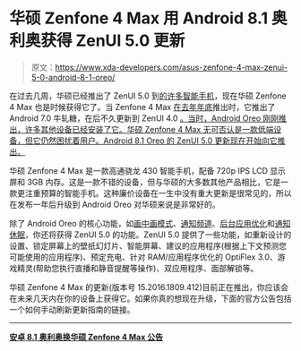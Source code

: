 # 华硕 Zenfone 4 Max 用 Android 8.1 奥利奥获得 ZenUI 5.0 更新

> 原文：<https://www.xda-developers.com/asus-zenfone-4-max-zenui-5-0-android-8-1-oreo/>

在过去几周，华硕已经推出了 ZenUI 5.0 到[的许多智能手机](https://www.xda-developers.com/asus-zenfone-3-max-android-8-1-oreo-zenui-5/)，现在华硕 Zenfone 4 Max 也是时候获得它了。当 Zenfone 4 Max [在去年年底](https://www.xda-developers.com/asus-announces-zenfone-4-northamerica/)推出时，它推出了 Android 7.0 牛轧糖，在后不久更新到 ZenUI 4.0 [。当时，Android Oreo 刚刚推出，许多其他设备已经安装了它。华硕 Zenfone 4 Max 无可否认是一款低端设备，但它仍然困扰着用户。Android 8.1 Oreo 的 ZenUI 5.0 更新现在开始向它推出。](https://www.xda-developers.com/asus-zenui-4-0-zenfone-4-max/)

华硕 Zenfone 4 Max 是一款高通骁龙 430 智能手机，配备 720p IPS LCD 显示屏和 3GB 内存。这是一款不错的设备，但与华硕的大多数其他产品相比，它是一款更注重预算的智能手机。这种廉价设备在一生中没有重大更新是很常见的，所以在发布一年后升级到 Android Oreo 对华硕来说是非常好的。

除了 Android Oreo 的核心功能，如[画中画模式](https://www.xda-developers.com/picture-in-picture-mode-desktop-google-chrome/)、[通知频道](https://www.xda-developers.com/notification-importance-controls-all-apps-android-oreo/)、[后台应用优化](https://www.xda-developers.com/android-oreo-oem-background-app-limitations/)和[通知休眠](https://www.xda-developers.com/customize-notification-snooze-duration-android-oreo/)，你还将获得 ZenUI 5.0 的功能。ZenUI 5.0 提供了一些功能，如重新设计的设置、锁定屏幕上的壁纸幻灯片、智能屏幕、建议的应用程序(根据上下文预测您可能使用的应用程序)、预定充电、针对 RAM/应用程序优化的 OptiFlex 3.0、游戏精灵(帮助您执行直播和静音提醒等操作)、双应用程序、面部解锁等。

华硕 Zenfone 4 Max 的更新(版本号 15.2016.1809.412)目前正在推出，你应该会在未来几天内在你的设备上获得它。如果你真的想现在升级，下面的官方公告包括一个如何手动刷新更新指南的链接。

* * *

[**安卓 8.1 奥利奥换华硕 Zenfone 4 Max 公告**](https://www.asus.com/zentalk/thread-239235-1-1.html)